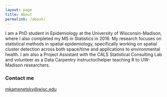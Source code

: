 ```yaml
---
layout: page
title: About
permalink: /about/
---
```


I am a PhD student in Epidemiology at the University of Wisconsin-Madison, where I also completed my MS in Statistics in 2016. My research focuses on statistical methods in spatial epidemiology, specifically working on spatial cluster detection across both space/time and applications to environmental health. I am also a Project Assistant with the CALS Statistical Consulting Lab and volunteer as a Data Carpentry instructor/helper teaching R to UW-Madison researchers.  



### Contact me

[mkamenetsky@wisc.edu](mailto:mkamenetsky@wisc.edu)
